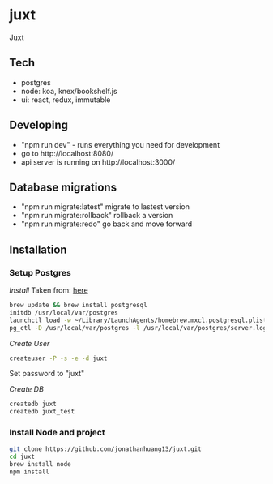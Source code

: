 # juxt
Juxt

## Tech
* postgres
* node: koa, knex/bookshelf.js
* ui: react, redux, immutable

## Developing
* "npm run dev" - runs everything you need for development
* go to http://localhost:8080/
* api server is running on http://localhost:3000/

## Database migrations
* "npm run migrate:latest" migrate to lastest version
* "npm run migrate:rollback" rollback a version
* "npm run migrate:redo" go back and move forward

## Installation

### Setup Postgres

*Install*
Taken from: [here](https://ernestyalumni.wordpress.com/2015/07/09/installing-postgresql-on-a-mac-mac-os-x-tutorial-introduction-on-how-to-run-create-and-run-a-postgresql-database-etc/)
```bash
brew update && brew install postgresql
initdb /usr/local/var/postgres
launchctl load -w ~/Library/LaunchAgents/homebrew.mxcl.postgresql.plist
pg_ctl -D /usr/local/var/postgres -l /usr/local/var/postgres/server.log start
```

*Create User*

```bash
createuser -P -s -e -d juxt
```

Set password to "juxt"

*Create DB*

```bash
createdb juxt
createdb juxt_test
```

### Install Node and project

```bash
git clone https://github.com/jonathanhuang13/juxt.git
cd juxt
brew install node
npm install 
```
